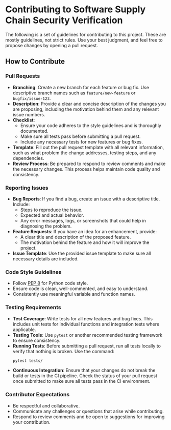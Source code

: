 # Contributing to Software Supply Chain Security Verification

The following is a set of guidelines for contributing to this project. These are mostly guidelines, not strict rules. 
Use your best judgment, and feel free to propose changes by opening a pull request.

## How to Contribute

### Pull Requests
- **Branching**: Create a new branch for each feature or bug fix. Use descriptive branch names such as `feature/new-feature` or `bugfix/issue-123`.
- **Description**: Provide a clear and concise description of the changes you are proposing, including the motivation behind them and any relevant issue numbers.
- **Checklist**:
  - Ensure your code adheres to the style guidelines and is thoroughly documented.
  - Make sure all tests pass before submitting a pull request.
  - Include any necessary tests for new features or bug fixes.
- **Template**: Fill out the pull request template with all relevant information, such as what problem the change addresses, testing steps, and any dependencies.
- **Review Process**: Be prepared to respond to review comments and make the necessary changes. This process helps maintain code quality and consistency.

### Reporting Issues
- **Bug Reports**: If you find a bug, create an issue with a descriptive title. Include:
  - Steps to reproduce the issue.
  - Expected and actual behavior.
  - Any error messages, logs, or screenshots that could help in diagnosing the problem.
- **Feature Requests**: If you have an idea for an enhancement, provide:
  - A clear title and description of the proposed feature.
  - The motivation behind the feature and how it will improve the project.
- **Issue Template**: Use the provided issue template to make sure all necessary details are included.

### Code Style Guidelines
- Follow [PEP 8](https://www.python.org/dev/peps/pep-0008/) for Python code style.
- Ensure code is clean, well-commented, and easy to understand.
- Consistently use meaningful variable and function names.

### Testing Requirements
- **Test Coverage**: Write tests for all new features and bug fixes. This includes unit tests for individual functions and integration tests where applicable.
- **Testing Tools**: Use `pytest` or another recommended testing framework to ensure consistency.
- **Running Tests**: Before submitting a pull request, run all tests locally to verify that nothing is broken. Use the command:
  ```sh
  pytest tests/
  ```
- **Continuous Integration**: Ensure that your changes do not break the build or tests in the CI pipeline. 
Check the status of your pull request once submitted to make sure all tests pass in the CI environment.

### Contributor Expectations
- Be respectful and collaborative.
- Communicate any challenges or questions that arise while contributing.
- Respond to review comments and be open to suggestions for improving your contribution.
